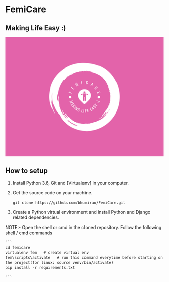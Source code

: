# FemiCare 

## **Making Life Easy :)**

![FemiCare-logo](femicare-logo.png)

## How to setup

1. Install Python 3.6, Git and [Virtualenv] in your computer.

2. Get the source code on your machine.

    `git clone https://github.com/bhumirao/FemiCare.git`

3. Create a Python virtual environment and install Python and Django related dependencies.

 NOTE:- Open the shell or cmd in the cloned repository.
 Follow the following shell / cmd commands 

    ```
    cd femicare
    virtualenv fem   # create virtual env
    fem\scripts\activate   # run this command everytime before starting on the project(for linux: source venv/bin/activate)
    pip install -r requirements.txt
    
    ```

